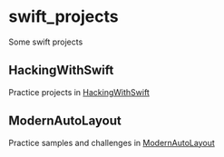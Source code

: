 # swift_projects
Some swift projects
## HackingWithSwift
Practice projects in [HackingWithSwift](https://www.hackingwithswift.com/)
## ModernAutoLayout
Practice samples and challenges in [ModernAutoLayout](https://useyourloaf.com/blog/announcing-modern-auto-layout/)
